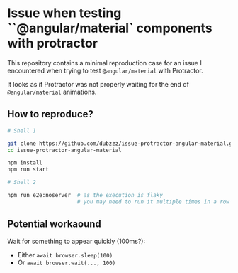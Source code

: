# Issue when testing ``@angular/material` components with protractor

This repository contains a minimal reproduction case for an issue I encountered when trying to test `@angular/material` with Protractor.

It looks as if Protractor was not properly waiting for the end of `@angular/material` animations.

## How to reproduce?

```bash
# Shell 1

git clone https://github.com/dubzzz/issue-protractor-angular-material.git
cd issue-protractor-angular-material

npm install
npm run start

# Shell 2

npm run e2e:noserver  # as the execution is flaky
                      # you may need to run it multiple times in a row
```

## Potential workaound

Wait for something to appear quickly (100ms?):

- Either `await browser.sleep(100)`
- Or `await browser.wait(..., 100)`
